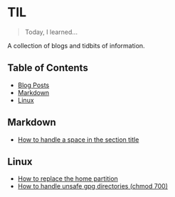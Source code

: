 # TIL
> Today, I learned...

A collection of blogs and tidbits of information.

## Table of Contents
- [Blog Posts](blogs/blogs.md)
- [Markdown](#markdown)
- [Linux](#linux)




## Markdown
- [How to handle a space in the section title](markdown/how-to-handle-space.md)


## Linux
- [How to replace the home partition](linux/how-to-replace-home.md)
- [How to handle unsafe gpg directories (chmod 700)](linux/unsafe-gpg-dir.md)
